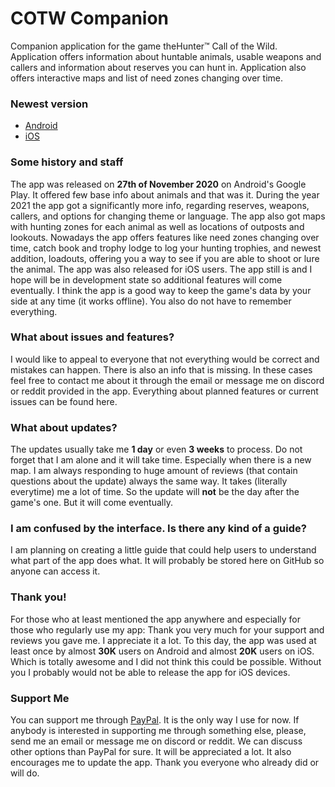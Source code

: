 # **COTW Companion**

Companion application for the game theHunter™ Call of the Wild. Application offers information about
huntable animals, usable weapons and callers and information about reserves you can hunt in.
Application also offers interactive maps and list of need zones changing over time.

### **Newest version**

- [Android](https://play.google.com/store/apps/details?id=com.toastyapps.cotwcompanion)
- [iOS](https://apps.apple.com/us/app/cotw-companion/id6443782494)

### **Some history and staff**

The app was released on **27th of November 2020** on Android's Google Play. It offered few base info
about animals and that was it. During the year 2021 the app got a significantly more info, regarding
reserves, weapons, callers, and options for changing theme or language. The app also got maps with
hunting zones for each animal as well as locations of outposts and lookouts. Nowadays the app offers
features like need zones changing over time, catch book and trophy lodge to log your hunting
trophies, and newest addition, loadouts, offering you a way to see if you are able to shoot or lure
the animal. The app was also released for iOS users. The app still is and I hope will be in
development state so additional features will come eventually. I think the app is a good way to keep
the game's data by your side at any time (it works offline). You also do not have to remember
everything.

### **What about issues and features?**

I would like to appeal to everyone that not everything would be correct and mistakes can happen.
There is also an info that is missing. In these cases feel free to contact me about it through the
email or message me on discord or reddit provided in the app. Everything about planned features or
current issues can be found here.

### **What about updates?**

The updates usually take me **1 day** or even **3 weeks** to process. Do not forget that I am alone
and it will take time. Especially when there is a new map. I am always responding to huge amount of
reviews (that contain questions about the update) always the same way. It takes (literally
everytime) me a lot of time. So the update will **not** be the day after the game's one. But it will
come eventually.

### **I am confused by the interface. Is there any kind of a guide?**

I am planning on creating a little guide that could help users to understand what part of the app
does what. It will probably be stored here on GitHub so anyone can access it.

### **Thank you!**

For those who at least mentioned the app anywhere and especially for those who regularly use my app:
Thank you very much for your support and reviews you gave me. I appreciate it a lot. To this day,
the app was used at least once by almost **30K** users on Android and almost **20K** users on iOS.
Which is totally awesome and I did not think this could be possible. Without you I probably would
not be able to release the app for iOS devices.

### **Support Me**

You can support me through [PayPal](https://paypal.me./toastovac). It is the only way I use for now.
If anybody is interested in supporting me through something else, please, send me an email or
message me on discord or reddit. We can discuss other options than PayPal for sure. It will be
appreciated a lot. It also encourages me to update the app. Thank you everyone who already did or
will do.